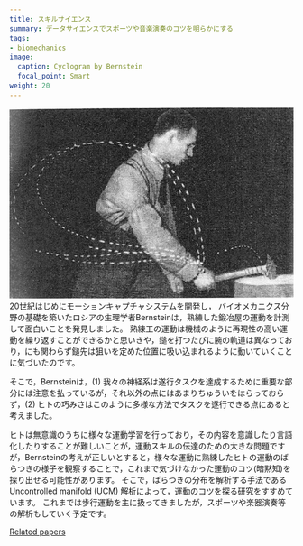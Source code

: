 ```yaml
---
title: スキルサイエンス
summary: データサイエンスでスポーツや音楽演奏のコツを明らかにする
tags:
- biomechanics
image:
  caption: Cyclogram by Bernstein
  focal_point: Smart
weight: 20
---
```


![](Cyclogram_Gastev_TSIT.jpg)
20世紀はじめにモーションキャプチャシステムを開発し，
バイオメカニクス分野の基礎を築いたロシアの生理学者Bernsteinは，熟練した鍛冶屋の運動を計測して面白いことを発見しました。
熟練工の運動は機械のように再現性の高い運動を繰り返すことができるかと思いきや，鎚を打つたびに腕の軌道は異なっており，にも関わらず鎚先は狙いを定めた位置に吸い込まれるように動いていくことに気づいたのです。

そこで，Bernsteinは，(1) 我々の神経系は遂行タスクを達成するために重要な部分には注意を払っているが，それ以外の点にはあまりちゅういをはらっておらず，(2) ヒトの巧みさはこのように多様な方法でタスクを遂行できる点にあると考えました。

ヒトは無意識のうちに様々な運動学習を行っており，その内容を意識したり言語化したりすることが難しいことが，運動スキルの伝達のための大きな問題ですが，Bernsteinの考えが正しいとすると，様々な運動に熟練したヒトの運動のばらつきの様子を観察することで，これまで気づけなかった運動のコツ(暗黙知)を探り出せる可能性があります。
そこで，ばらつきの分布を解析する手法であるUncontrolled manifold (UCM) 解析によって，運動のコツを探る研究をすすめています。
これまでは歩行運動を主に扱ってきましたが，スポーツや楽器演奏等の解析もしていく予定です。

[Related papers](../papers/#Bernstein)

